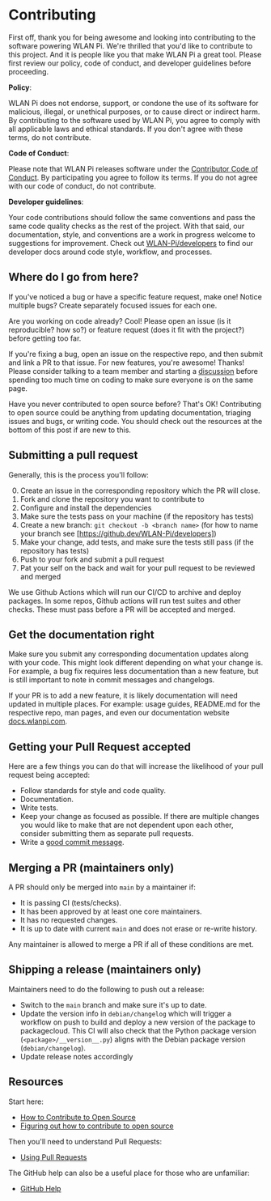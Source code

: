# Contributing

First off, thank you for being awesome and looking into contributing to the software powering WLAN Pi. We're thrilled that you'd like to contribute to this project. And it is people like you that make WLAN Pi a great tool. Please first review our policy, code of conduct, and developer guidelines before proceeding.

**Policy**:

WLAN Pi does not endorse, support, or condone the use of its software for malicious, illegal, or unethical purposes, or to cause direct or indirect harm. By contributing to the software used by WLAN Pi, you agree to comply with all applicable laws and ethical standards. If you don't agree with these terms, do not contribute.

**Code of Conduct**:

Please note that WLAN Pi releases software under the [Contributor Code of Conduct](code_of_conduct.md). By participating you agree to follow its terms. If you do not agree with our code of conduct, do not contribute.

**Developer guidelines**:

Your code contributions should follow the same conventions and pass the same code quality checks as the rest of the project. With that said, our documentation, style, and conventions are a work in progress welcome to suggestions for improvement. Check out [WLAN-Pi/developers](https://github.com/WLAN-Pi/developers) to find our developer docs around code style, workflow, and processes.

## Where do I go from here?

If you've noticed a bug or have a specific feature request, make one! Notice multiple bugs? Create separately focused issues for each one.

Are you working on code already? Cool! Please open an issue (is it reproducible? how so?) or feature request (does it fit with the project?) before getting too far.

If you're fixing a bug, open an issue on the respective repo, and then submit and link a PR to that issue. For new features, you're awesome! Thanks! Please consider talking to a team member and starting a [discussion](https://github.com/WLAN-Pi/feedback/discussions/categories/general-feedback) before spending too much time on coding to make sure everyone is on the same page.

Have you never contributed to open source before? That's OK! Contributing to open source could be anything from updating documentation, triaging issues and bugs, or writing code. You should check out the resources at the bottom of this post if are new to this.

## Submitting a pull request

Generally, this is the process you'll follow:

0. Create an issue in the corresponding repository which the PR will close.
0. Fork and clone the repository you want to contribute to
0. Configure and install the dependencies
0. Make sure the tests pass on your machine (if the repository has tests)
0. Create a new branch: `git checkout -b <branch name>` (for how to name your branch see [https://github.dev/WLAN-Pi/developers])
0. Make your change, add tests, and make sure the tests still pass (if the repository has tests)
0. Push to your fork and submit a pull request
0. Pat your self on the back and wait for your pull request to be reviewed and merged

We use Github Actions which will run our CI/CD to archive and deploy packages. In some repos, Github actions will run test suites and other checks. These must pass before a PR will be accepted and merged.

## Get the documentation right

Make sure you submit any corresponding documentation updates along with your code. This might look different depending on what your change is. For example, a bug fix requires less documentation than a new feature, but is still important to note in commit messages and changelogs.

If your PR is to add a new feature, it is likely documentation will need updated in multiple places. For example: usage guides, README.md for the respective repo, man pages, and even our documentation website [docs.wlanpi.com](https://docs.wlanpi.com).

## Getting your Pull Request accepted

Here are a few things you can do that will increase the likelihood of your pull request being accepted:

- Follow standards for style and code quality.
- Documentation.
- Write tests.
- Keep your change as focused as possible. If there are multiple changes you would like to make that are not dependent upon each other, consider submitting them as separate pull requests.
- Write a [good commit message](http://tbaggery.com/2008/04/19/a-note-about-git-commit-messages.html).

##  Merging a PR (maintainers only)

A PR should only be merged into `main` by a maintainer if:

* It is passing CI (tests/checks).
* It has been approved by at least one core maintainers.
* It has no requested changes.
* It is up to date with current `main` and does not erase or re-write history.

Any maintainer is allowed to merge a PR if all of these conditions are met.

## Shipping a release (maintainers only)

Maintainers need to do the following to push out a release:

* Switch to the `main` branch and make sure it's up to date.
* Update the version info in `debian/changelog` which will trigger a workflow on push to build and deploy a new version of the package to packagecloud. This CI will also check that the Python package version (`<package>/__version__.py`) aligns with the Debian package version (`debian/changelog`).
* Update release notes accordingly

## Resources

Start here:

- [How to Contribute to Open Source](https://opensource.guide/how-to-contribute/)
- [Figuring out how to contribute to open source](https://jvns.ca/blog/2017/08/06/contributing-to-open-source/)

Then you'll need to understand Pull Requests:

- [Using Pull Requests](https://help.github.com/articles/about-pull-requests/)

The GitHub help can also be a useful place for those who are unfamiliar:

- [GitHub Help](https://help.github.com)
